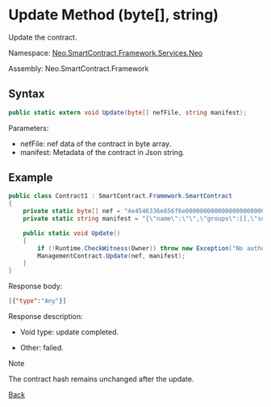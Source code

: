# Update Method (byte[], string)

Update the contract.

Namespace: [Neo.SmartContract.Framework.Services.Neo](../../neo.md)

Assembly: Neo.SmartContract.Framework

## Syntax

```c#
public static extern void Update(byte[] nefFile, string manifest);
```

Parameters:

- nefFile: nef data of the contract in byte array.
- manifest: Metadata of the contract in Json string.

## Example

```c#
public class Contract1 : SmartContract.Framework.SmartContract
{
    private static byte[] nef = "4e4546336e656f6e00000000000000000000000000000000000000000000000000000000332e302e302e30000000000000000000000000000000000000000000000000000211407060ba5f".HexToBytes();
    private static string manifest = "{\"name\":\"\",\"groups\":[],\"supportedstandards\":[],\"abi\":{\"methods\":[{\"name\":\"update\",\"parameters\":[],\"offset\":0,\"returntype\":\"Any\",\"safe\":false}],\"events\":[]},\"permissions\":[{\"contract\":\"*\",\"methods\":\"*\"}],\"trusts\":[],\"extra\":null}";

    public static void Update()
    {
        if (!Runtime.CheckWitness(Owner)) throw new Exception("No authorization.");
        ManagementContract.Update(nef, manifest);
    }
}
```

Response body:

```json
[{"type":"Any"}]
```

Response description:

- Void type: update completed.

- Other: failed.

> [!Note] 
>
> The contract hash remains unchanged after the update.

[Back](../ManagementContract.md)
